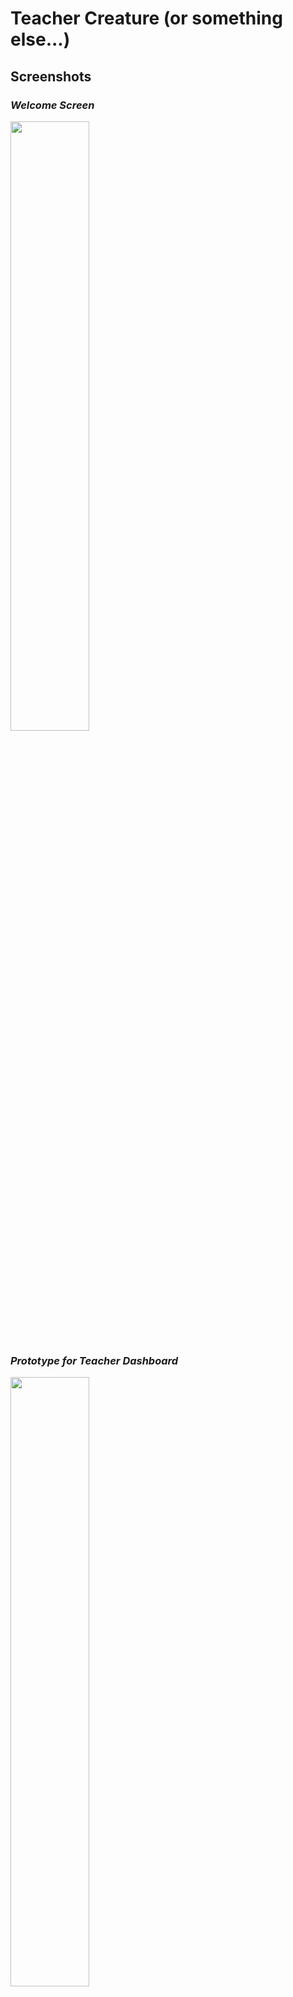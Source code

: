 # Teacher Creature (or something else...)
## Screenshots
<p align="center">
  <h3><em>Welcome Screen</em></h3>
  <img src="https://nasser85.github.io/personal-site/teacher1.png" width="50%"/>
  <h3><em>Prototype for Teacher Dashboard</em></h3>
  <img src="https://nasser85.github.io/personal-site/teacher2.png" width="50%"/>
</p>

## Live Site

none, yet...

## Getting Started

Fork and clone the repository.  

```bash
npm install
```
```bash
bower install
```
```bash
gulp build && gulp
```
```bash
npm start
``` 
run localhost:1337 in the browser and that's it!  

## Contributing

Fork it!  
Create your feature branch:   
```bash
    git checkout -b my-new-feature
```
Commit your changes: 
```bash
   git commit -m 'Add some feature'
```
Push to the branch: 
```bash
    git push origin my-new-feature
```
Submit a pull request  


